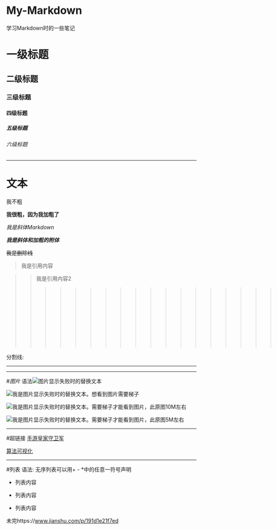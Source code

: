 # My-Markdown
学习Markdown时的一些笔记


# 一级标题

## 二级标题

### 三级标题

#### 四级标题

##### 五级标题

###### 六级标题

---

# 文本


 我不粗

**我很粗，因为我加粗了**

*我是斜体Markdown*

***我是斜体和加粗的附体***

~~我是删除线~~

> 我是引用内容

>> 我是引用内容2
>>>>>>>>>>>>>>>>>>>我同样是引用内容

分割线:

---

***


#*图片*
语法![图片显示失败时的替换文本](url "鼠标停在图片时显示的文字")

![我是图片显示失败时的替换文本。想看到图片需要梯子](https://upload.wikimedia.org/wikipedia/commons/thumb/c/c4/Kyrenia_01-2017_img04_view_from_castle_bastion.jpg/800px-Kyrenia_01-2017_img04_view_from_castle_bastion.jpg "我是图片1鼠标悬停时的标题")

![我是图片显示失败时的替换文本。需要梯子才能看到图片，此原图10M左右](https://upload.wikimedia.org/wikipedia/commons/7/77/Ogoy_island_in_winter.jpg "我是图片2鼠标悬停时的标题")

![我是图片显示失败时的替换文本。需要梯子才能看到图片，此原图5M左右](https://upload.wikimedia.org/wikipedia/commons/a/aa/Sarracenia_leucophylla_at_the_Brooklyn_Botanic_Garden_%2881396%29b.jpg "我是图片3鼠标悬停时的标题")


---

#超链接
[手游皇家守卫军](标题XXXX "http://www.kingdomrush.com/")

[算法可视化](https://kinlog.github.io/visualgo/index.html)

---

#列表
语法:
无序列表可以用+ - *中的任意一符号声明

- 列表内容

+ 列表内容

* 列表内容

未完https://www.jianshu.com/p/191d1e21f7ed



